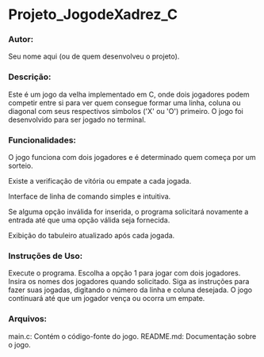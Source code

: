 # Projeto_JogodeXadrez_C

### Autor:

Seu nome aqui (ou de quem desenvolveu o projeto).

### Descrição:

Este é um jogo da velha implementado em C, onde dois jogadores podem competir entre si para ver quem consegue formar uma linha, coluna ou diagonal com seus respectivos símbolos ('X' ou 'O') primeiro. O jogo foi desenvolvido para ser jogado no terminal.

### Funcionalidades:

O jogo funciona com dois jogadores e é determinado quem começa por um sorteio.

Existe a verificação de vitória ou empate a cada jogada.

Interface de linha de comando simples e intuitiva.

Se alguma opção inválida for inserida, o programa solicitará novamente a entrada até que uma opção válida seja fornecida.

Exibição do tabuleiro atualizado após cada jogada.

### Instruções de Uso:

Execute o programa.
Escolha a opção 1 para jogar com dois jogadores.
Insira os nomes dos jogadores quando solicitado.
Siga as instruções para fazer suas jogadas, digitando o número da linha e coluna desejada.
O jogo continuará até que um jogador vença ou ocorra um empate.

### Arquivos:

main.c: Contém o código-fonte do jogo.
README.md: Documentação sobre o jogo.
